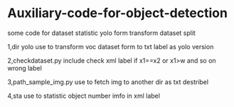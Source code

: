 # Auxiliary-code-for-object-detection
some code for dataset statistic yolo form transform dataset split 





1,dir yolo use to transform voc dataset form to txt label as yolo version

2,checkdataset.py include check xml label if x1==x2 or x1>w and so on wrong label

3,path_sample_img.py use to fetch img to another dir as txt destribel

4,sta use to statistic object number imfo in xml label
